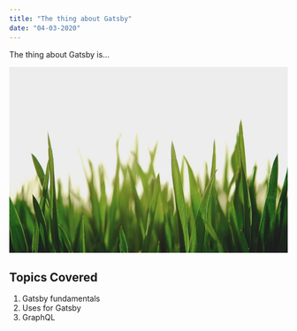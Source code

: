 ```yaml
---
title: "The thing about Gatsby"
date: "04-03-2020"
---
```


The thing about Gatsby is...

![Grass](./grass.jpg)

## Topics Covered

1. Gatsby fundamentals
2. Uses for Gatsby
3. GraphQL